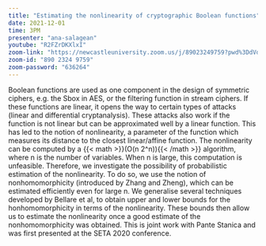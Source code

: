 ```yaml
---
title: "Estimating the nonlinearity of cryptographic Boolean functions"
date: 2021-12-01
time: 3PM
presenter: "ana-salagean"
youtube: "R2FZrDKXlxI"
zoom-link: "https://newcastleuniversity.zoom.us/j/89023249759?pwd%3DdVd1bzJSU3VDOVpKMUdYN3dtMWhuZz09"
zoom-id: "890 2324 9759"
zoom-password: "636264"
---
```


Boolean functions are used as one component in the design of symmetric ciphers, e.g. the Sbox in AES, or the filtering function in stream ciphers. If these functions are linear, it opens the way to certain types of attacks (linear and differential cryptanalysis). These attacks also work if the function is not linear but can be approximated well by a linear function. This has led to the notion of nonlinearity, a parameter of the function which measures its distance to the closest linear/affine function. The nonlinearity can be computed by a {{< math >}}\(O(n 2^n)\){{< /math >}} algorithm, where n is the number of variables. When n is large, this computation is unfeasible. Therefore, we investigate the possibility of probabilistic estimation of the nonlinearity. To do so, we use the notion of nonhomomorphicity (introduced by Zhang and Zheng), which can be estimated efficiently even for large n. We generalise several techniques developed by Bellare et al, to obtain upper and lower bounds for the honhomomorphicity in terms of the nonlinearity. These bounds then allow us to estimate the nonlinearity once a good estimate of the nonhomomorphicity was obtained. This is joint work with Pante Stanica and was first presented at the SETA 2020 conference.
